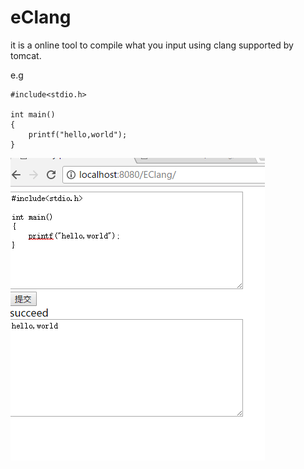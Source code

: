 # eClang
it is a online tool to compile what you input using clang supported by tomcat.

e.g
```
#include<stdio.h>

int main()
{
    printf("hello,world");
}
```

![](/asserts/frone-end.png)



